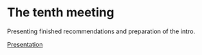 # The tenth meeting

Presenting finished recommendations and preparation of the intro.


[Presentation](https://docs.google.com/presentation/d/15zS2wECsCn0FeBIFmVVAN7plgzKASfUm4cFerw5rIhM/edit?usp=sharing)